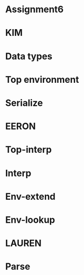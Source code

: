 # Assignment6

# KIM
# Data types
# Top environment
# Serialize

# EERON
# Top-interp
# Interp
#	  Env-extend
#	  Env-lookup

# LAUREN
# Parse
